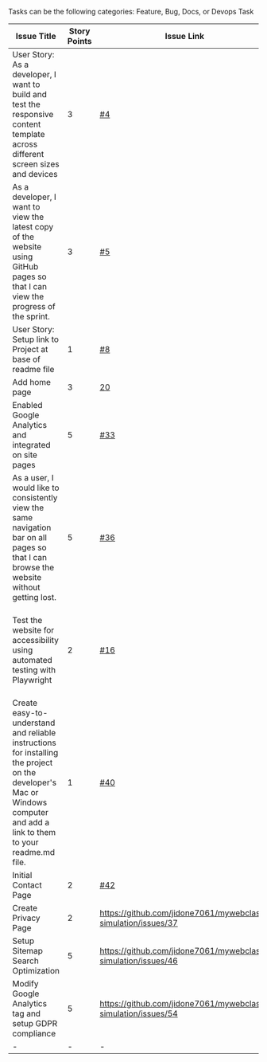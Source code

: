 Tasks can be the following categories: Feature, Bug, Docs, or Devops Task

| Issue Title                                                                                                                                                              | Story Points | Issue Link                                                           | Status      | Assigned to | Assigned on | Completed On | Category | Status                    | Notes                                                                                                  |
|--------------------------------------------------------------------------------------------------------------------------------------------------------------------------|--------------|----------------------------------------------------------------------|-------------|-------------|-------------|--------------|----------|---------------------------|--------------------------------------------------------------------------------------------------------|
| User Story: As a developer, I want to build and test the responsive content template across different screen sizes and devices                                           | 3            | [#4](https://github.com/jidone7061/mywebclass-simulation/issues/4)   | Completed   | kmn6        | 3/13        | 3/14         | Feature  | -                         |                                                                                                        |
| As a developer, I want to view the latest copy of the website using GitHub pages so that I can view the progress of the sprint.                                          | 3            | [#5](https://github.com/jidone7061/mywebclass-simulation/issues/5)   | Completed   | JGI2        | 3/14        | 3/14         | -        | -                         |                                                                                                        |
| User Story: Setup link to Project at base of readme file                                                                                                                 | 1            | [#8](https://github.com/jidone7061/mywebclass-simulation/issues/8)   | Completed   | JGI2        | 3/14        | 3/14         | Feature  | -                         |                                                                                                        |
| Add home page                                                                                                                                                            | 3            | [20](https://github.com/jidone7061/mywebclass-simulation/issues/20)  | Completed   | kmn6        | 3/15        | 3/15         | feature  | -                         |                                                                                                        |
| Enabled Google Analytics and integrated on site pages                                                                                                                    | 5            | [#33](https://github.com/jidone7061/mywebclass-simulation/issues/33) | In Progress | JGI2        | 3/15        | -            | Feature  | Index.html file remaining | -                                                                                                      |
| As a user, I would like to consistently view the same navigation bar on all pages so that I can browse the website without getting lost.                                 | 5            | [#36](https://github.com/jidone7061/mywebclass-simulation/issues/36) | Completed   | kmn6        | 3/16        | 3/16         | feature  |                           | Very difficult due to no previous playwright experience. With experience, this would be 1 story point. |
| Test the website for accessibility using automated testing with Playwright                                                                                               | 2            | [#16](https://github.com/jidone7061/mywebclass-simulation/issues/16) | Completed   | kmn6        | 3/17        | 3/17         | feature  | -                         | third party axe package will do the tests for accessibility. We don't have to create our own tests.    |
| Create easy-to-understand and reliable instructions for installing the project on the developer's Mac or Windows computer and add a link to them to your readme.md file. | 1            | [#40](https://github.com/jidone7061/mywebclass-simulation/issues/40) | Completed   | kmn6        | 3/18        | 3/18         | docs     | -                         |                                                                                                        |
| Initial Contact Page                                                                                                                                                     | 2            | [#42](https://github.com/jidone7061/mywebclass-simulation/issues/42) | Completed   | kmn6        | 3/18        | 3/18         | feature  | -                         |                                                                                                        |
| Create Privacy Page                                                                                                                                                       | 2              | https://github.com/jidone7061/mywebclass-simulation/issues/37       | In Progress  | JGI2           | 3/19           | -            | Feature        | -                         |                                                                                                        |
| Setup Sitemap Search Optimization                                                                                                                                         | 5            | https://github.com/jidone7061/mywebclass-simulation/issues/46         | In Progress   | JGI2          | 3/19           | -            | Feature       | -                         |                                                                                                        |
| Modify Google Analytics tag and setup GDPR compliance                                                                                                                     | 5            | https://github.com/jidone7061/mywebclass-simulation/issues/54          | In Progress   | JGI2          | 3/19           | -            | Feature        | -                         |                                                                                                        |
| -                                                                                                                                                                        | -            | -                                                                    | -           | -           | -           | -            | -        | -                         |                                                                                                        |
